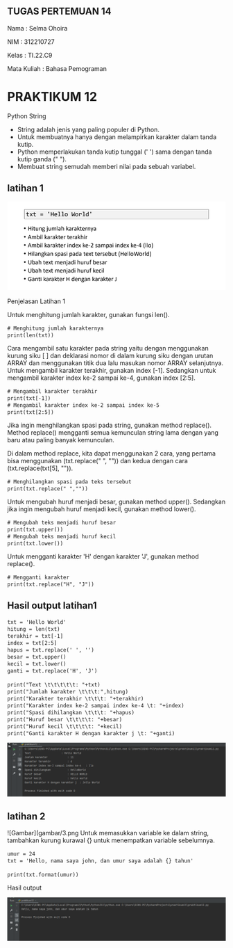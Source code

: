 ## TUGAS PERTEMUAN 14

Nama : Selma Ohoira

NIM : 312210727

Kelas : TI.22.C9

Mata Kuliah : Bahasa Pemograman

# PRAKTIKUM 12

Python String

- String adalah jenis yang paling populer di Python.
- Untuk membuatnya hanya dengan melampirkan karakter dalam tanda kutip.
- Python memperlakukan tanda kutip tunggal (' ') sama dengan tanda kutip ganda (" ").
- Membuat string semudah memberi nilai pada sebuah variabel.


## latihan 1

![Gambar](gambar/1.png)

Penjelasan Latihan 1

Untuk menghitung jumlah karakter, gunakan fungsi len().

    # Menghitung jumlah karakternya
    print(len(txt))

Cara mengambil satu karakter pada string yaitu dengan menggunakan kurung siku [ ] dan deklarasi nomor di dalam kurung siku dengan urutan ARRAY dan menggunakan titik dua lalu masukan nomor ARRAY selanjutnya. Untuk mengambil karakter terakhir, gunakan index [-1]. Sedangkan untuk mengambil karakter index ke-2 sampai ke-4, gunakan index [2:5].

    # Mengambil karakter terakhir
    print(txt[-1])
    # Mengambil karakter index ke-2 sampai index ke-5
    print(txt[2:5])

Jika ingin menghilangkan spasi pada string, gunakan method replace(). Method replace() mengganti semua kemunculan string lama dengan yang baru atau paling banyak kemunculan.

Di dalam method replace, kita dapat menggunakan 2 cara, yang pertama bisa menggunakan (txt.replace(" ", "")) dan kedua dengan cara (txt.replace(txt[5], "")).

    # Menghilangkan spasi pada teks tersebut
    print(txt.replace(" ",""))

Untuk mengubah huruf menjadi besar, gunakan method upper(). Sedangkan jika ingin mengubah huruf menjadi kecil, gunakan method lower().

    # Mengubah teks menjadi huruf besar
    print(txt.upper())
    # Mengubah teks menjadi huruf kecil
    print(txt.lower())

Untuk mengganti karakter 'H' dengan karakter 'J', gunakan method replace().

    # Mengganti karakter
    print(txt.replace("H", "J"))

## Hasil output latihan1

    txt = 'Hello World'
    hitung = len(txt)
    terakhir = txt[-1]
    index = txt[2:5]
    hapus = txt.replace(' ', '')
    besar = txt.upper()
    kecil = txt.lower()
    ganti = txt.replace('H', 'J')

    print("Text \t\t\t\t\t: "+txt)
    print("Jumlah karakter \t\t\t:",hitung)
    print("Karakter terakhir \t\t\t: "+terakhir)
    print("Karakter index ke-2 sampai index ke-4 \t: "+index)
    print("Spasi dihilangkan \t\t\t: "+hapus)
    print("Huruf besar \t\t\t\t: "+besar)
    print("Huruf kecil \t\t\t\t: "+kecil)
    print("Ganti karakter H dengan karakter j \t: "+ganti)

![Gambar](gambar/2.png)

## latihan 2
![Gambar](gambar/3.png
Untuk memasukkan variable ke dalam string, tambahkan kurung kurawal {} untuk menempatkan variable sebelumnya.

    umur = 24
    txt = 'Hello, nama saya john, dan umur saya adalah {} tahun'

    print(txt.format(umur))

Hasil output

![Gambar](gambar/4.png)
